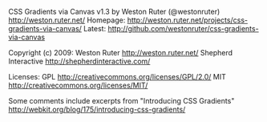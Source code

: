 CSS Gradients via Canvas v1.3
  by Weston Ruter (@westonruter) http://weston.ruter.net/
Homepage: http://weston.ruter.net/projects/css-gradients-via-canvas/
Latest: http://github.com/westonruter/css-gradients-via-canvas

Copyright (c) 2009:
    Weston Ruter http://weston.ruter.net/
    Shepherd Interactive http://shepherdinteractive.com/

Licenses:
    GPL http://creativecommons.org/licenses/GPL/2.0/
    MIT http://creativecommons.org/licenses/MIT/

Some comments include excerpts from "Introducing CSS Gradients"
  http://webkit.org/blog/175/introducing-css-gradients/
